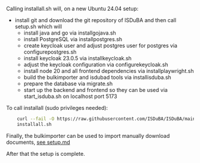 <!--
 This file is Free Software under the Apache-2.0 License
 without warranty, see README.md and LICENSES/Apache-2.0.txt for details.

 SPDX-License-Identifier: Apache-2.0

 SPDX-FileCopyrightText: 2024 German Federal Office for Information Security (BSI) <https://www.bsi.bund.de>
 Software-Engineering: 2024 Intevation GmbH <https://intevation.de>
-->

Calling installall.sh will, on a new Ubuntu 24.04 setup: 
 - install git and download the git repository of ISDuBA and then call setup.sh which will
   - install java and go via installgojava.sh
   - install PostgreSQL via installpostgres.sh
   - create keycloak user and adjust postgres user for postgres via configurepostgres.sh   
   - install keycloak 23.0.5 via installkeycloak.sh
   - adjust the keycloak configuration via configurekeycloak.sh
   - install node 20 and all frontend dependencies via installplaywright.sh
   - build the bulkimporter and isdubad tools via installisduba.sh
   - prepare the database via migrate.sh
   - start up the backend and frontend so they can be used via start_isduba.sh on localhost port 5173
 

To call installall (sudo privileges needed):
``` bash
    curl --fail -O https://raw.githubusercontent.com/ISDuBA/ISDuBA/main/docs/scripts/installall.sh
    installall.sh
```

Finally, the bulkimporter can be used to
import manually download documents, [see setup.md](./../setup.md#start-isdubad-to-allow-db-creation)

After that the setup is complete.
